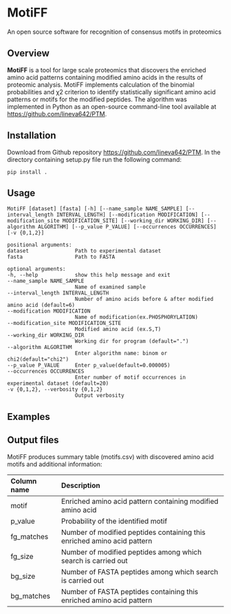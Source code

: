 # MotiFF

An open source software for recognition of consensus motifs in proteomics
## Overview

**MotiFF** is a tool for large scale proteomics that discovers the enriched amino acid patterns containing modified amino acids in the results of proteomic analysis. MotiFF implements calculation of the binomial probabilities and χ2  criterion to identify statistically significant amino acid patterns or motifs for the modified peptides. The algorithm was implemented in Python as an open-source command-line tool available at https://github.com/lineva642/PTM.
## Installation

Download from Github repository https://github.com/lineva642/PTM. In the directory containing setup.py file run the following command:

    pip install .

## Usage

    MotiFF [dataset] [fasta] [-h] [--name_sample NAME_SAMPLE] [--interval_length INTERVAL_LENGTH] [--modification MODIFICATION] [--modification_site MODIFICATION_SITE] [--working_dir WORKING_DIR] [--algorithm ALGORITHM] [--p_value P_VALUE] [--occurrences OCCURRENCES] [-v {0,1,2}]
    
    positional arguments:
    dataset               Path to experimental dataset
    fasta                 Path to FASTA

    optional arguments:
    -h, --help            show this help message and exit
    --name_sample NAME_SAMPLE
                          Name of examined sample
    --interval_length INTERVAL_LENGTH
                          Number of amino acids before & after modified amino acid (default=6)
    --modification MODIFICATION
                          Name of modification(ex.PHOSPHORYLATION)
    --modification_site MODIFICATION_SITE
                          Modified amino acid (ex.S,T)
    --working_dir WORKING_DIR
                          Working dir for program (default=".")
    --algorithm ALGORITHM
                          Enter algorithm name: binom or chi2(default="chi2")
    --p_value P_VALUE     Enter p_value(default=0.000005)
    --occurrences OCCURRENCES
                          Enter number of motif occurrences in experimental dataset (default=20)
    -v {0,1,2}, --verbosity {0,1,2}
                          Output verbosity
                          
## Examples

## Output files
MotiFF produces summary table (motifs.csv) with discovered amino acid motifs and additional information:

| Column name | Description |
|:----------------|:----------------|
|motif|Enriched amino acid pattern containing modified amino acid|
|p_value|Probability of the identified motif|
|fg_matches|Number of modified peptides containing this enriched amino acid pattern|
|fg_size|Number of modified peptides among which search is carried out|
|bg_size|Number of FASTA peptides among which search is carried out|
|bg_matches|Number of FASTA peptides containing this enriched amino acid pattern|
